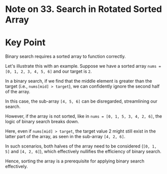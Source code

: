 # Note on 33. Search in Rotated Sorted Array

# Key Point

Binary search requires a sorted array to function correctly. 

Let's illustrate this with an example. Suppose we have a sorted array ```nums = [0, 1, 2, 3, 4, 5, 6]``` and our target is ```2```. 

In a binary search, if we find that the middle element is greater than the target (i.e., ```nums[mid] > target```), we can confidently ignore the second half of the array. 

In this case, the sub-array ```[4, 5, 6]``` can be disregarded, streamlining our search.

However, if the array is not sorted, like in ```nums = [0, 1, 5, 3, 4, 2, 6]```, the logic of binary search breaks down. 

Here, even if ```nums[mid] > target```, the target value 2 might still exist in the latter part of the array, as seen in the sub-array ```[4, 2, 6]```. 

In such scenarios, both halves of the array need to be considered (```[0, 1, 5]``` and ```[4, 2, 6]```), which effectively nullifies the efficiency of binary search.

 Hence, sorting the array is a prerequisite for applying binary search effectively.